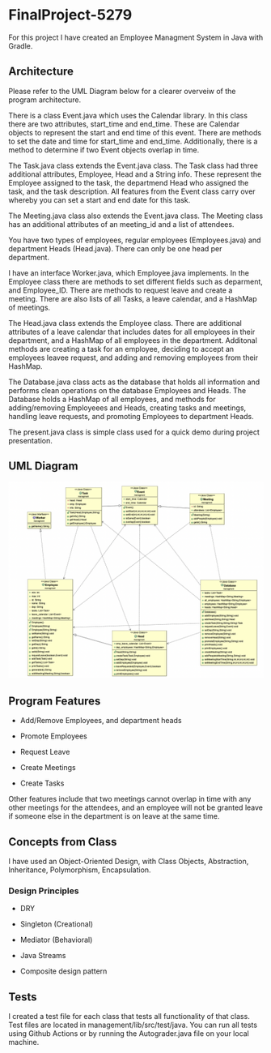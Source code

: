 # FinalProject-5279
For this project I have created an Employee Managment System in Java with Gradle. 

## Architecture
Please refer to the UML Diagram below for a clearer overveiw of the program architecture. 

There is a class Event.java which uses the Calendar library. In this class there are two attributes, start_time and end_time. These are Calendar objects to represent the start and end time of this event. There are methods to set the date and time for start_time and end_time. Additionally, there is a method to determine if two Event objects overlap in time. 

The Task.java class extends the Event.java class. The Task class had three additional attributes, Employee, Head and a String info. These represent the Employee assigned to the task, the departmend Head who assigned the task, and the task description. All features from the Event class carry over whereby you can set a start and end date for this task. 

The Meeting.java class also extends the Event.java class. The Meeting class has an additional attributes of an meeting_id and a list of attendees. 

You have two types of employees, regular employees (Employees.java) and department Heads (Head.java). There can only be one head per department. 

I have an interface Worker.java, which Employee.java implements. In the Employee class there are methods to set different fields such as deparment, and Employee_ID. There are methods to request leave and create a meeting. There are also lists of all Tasks, a leave calendar, and a HashMap of meetings. 

The Head.java class extends the Employee class. There are additional attributes of a leave calendar that includes dates for all employees in their department, and a HashMap of all employees in the department. Additonal methods are creating a task for an employee, deciding to accept an employees leavee request, and adding and removing employees from their HashMap. 

The Database.java class acts as the database that holds all information and performs clean operations on the database Employees and Heads. The Database holds a HashMap of all employees, and methods for adding/removing Employeees and Heads, creating tasks and meetings, handling leave requests, and promoting Employees to department Heads. 

The present.java class is simple class used for a quick demo during project presentation. 

## UML Diagram
![data](/images/UML_diagram.png)

## Program Features 
* Add/Remove Employees, and department heads

* Promote Employees

* Request Leave

* Create Meetings 

* Create Tasks

Other features include that two meetings cannot overlap in time with any other meetings for the attendees, and an employee will not be granted leave if someone else in the department is on leave at the same time. 

## Concepts from Class

I have used an Object-Oriented Design, with Class Objects, Abstraction, Inheritance, Polymorphism, Encapsulation. 

### Design Principles

* DRY 

* Singleton (Creational)

* Mediator (Behavioral) 

* Java Streams

* Composite design pattern 

## Tests 

I created a test file for each class that tests all functionality of that class. Test files are located in management/lib/src/test/java. You can run all tests using Github Actions or by running the Autograder.java file on your local machine. 
